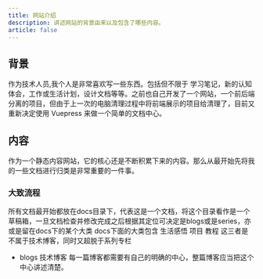 ```yaml
---
title: 网站介绍
description: 讲述网站的背景由来以及包含了哪些内容。
article: false
---
```


## 背景

作为技术人员,我个人是非常喜欢写一些东西。包括但不限于 学习笔记，新的认知体会，工作或生活计划，设计文档等等。之前也自己开发了一个网站，一个前后端分离的项目，但由于上一次的电脑清理过程中将前端展示的项目给清理了，目前又重新决定使用 Vuepress 来做一个简单的文档中心。

## 内容

作为一个静态内容网站，它的核心还是不断积累下来的内容。那么从最开始先将我的一些文档进行归类是非常重要的一件事。

### 大致流程

所有文档最开始都放在docs目录下，代表这是一个文档，将这个目录看作是一个草稿箱，一旦文档检查并修改完成之后根据其定位可决定是blogs或是series，亦或是留在docs下的某个大类
docs下面的大类包含 生活感悟 项目 教程 这三者是不属于技术博客，同时又超脱于系列专栏

- blogs 技术博客 每一篇博客都需要有自己的明确的中心，整篇博客应当把这个中心讲述清楚。

